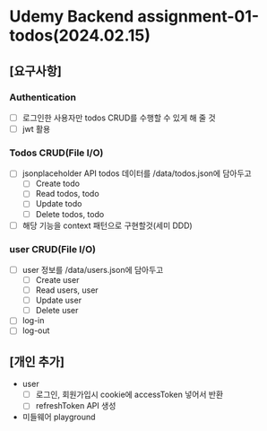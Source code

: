 # Udemy Backend assignment-01-todos(2024.02.15)

## [요구사항]
### Authentication
- [ ] 로그인한 사용자만 todos CRUD를 수행할 수 있게 해 줄 것
- [ ] jwt 활용

### Todos CRUD(File I/O)
- [ ] jsonplaceholder API todos 데이터를 /data/todos.json에 담아두고
    - [ ] Create todo
    - [ ] Read todos, todo
    - [ ] Update todo
    - [ ] Delete todos, todo
- [ ] 해당 기능을 context 패턴으로 구현할것(세미 DDD)

### user CRUD(File I/O)
- [ ] user 정보를 /data/users.json에 담아두고
    - [ ] Create user
    - [ ] Read users, user
    - [ ] Update user
    - [ ] Delete user
- [ ] log-in
- [ ] log-out

## [개인 추가]
- user
    - [ ] 로그인, 회원가입시 cookie에 accessToken 넣어서 반환
    - [ ] refreshToken API 생성
- 미들웨어 playground

